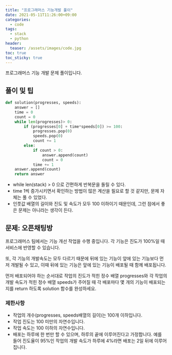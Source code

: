 ```yaml
---
title: "프로그래머스 기능개발 풀이"
date: 2021-05-11T11:26:00+09:00
categories:
  - code
tags:
  - stack
  - python
header:
  teaser: /assets/images/code.jpg
toc: true
toc_sticky: true
---
```

프로그래머스 기능 개발 문제 풀이입니다. 
## 풀이 및 팁
```python
def solution(progresses, speeds):
    answer = []
    time = 0
    count = 0
    while len(progresses)> 0:
        if (progresses[0] + time*speeds[0]) >= 100:
            progresses.pop(0)
            speeds.pop(0)
            count += 1
        else:
            if count > 0:
                answer.append(count)
                count = 0
            time += 1
    answer.append(count)
    return answer
```
* while len(stack) > 0 으로 간편하게 반복문을 돌릴 수 있다. 
* time 1씩 증가시키면서 확인하는 방법이 많은 계산을 필요로 할 것 같지만, 문제 자체는 풀 수 있었다. 
* 인풋값 배열의 길이와 진도 및 속도가 모두 100 이하이기 때문인데, 그런 점에서 좋은 문제는 아니라는 생각이 든다. 



## 문제: 오픈채팅방
프로그래머스 팀에서는 기능 개선 작업을 수행 중입니다. 각 기능은 진도가 100%일 때 서비스에 반영할 수 있습니다.

또, 각 기능의 개발속도는 모두 다르기 때문에 뒤에 있는 기능이 앞에 있는 기능보다 먼저 개발될 수 있고, 이때 뒤에 있는 기능은 앞에 있는 기능이 배포될 때 함께 배포됩니다.

먼저 배포되어야 하는 순서대로 작업의 진도가 적힌 정수 배열 progresses와 각 작업의 개발 속도가 적힌 정수 배열 speeds가 주어질 때 각 배포마다 몇 개의 기능이 배포되는지를 return 하도록 solution 함수를 완성하세요.

### 제한사항
* 작업의 개수(progresses, speeds배열의 길이)는 100개 이하입니다.
* 작업 진도는 100 미만의 자연수입니다.
* 작업 속도는 100 이하의 자연수입니다.
* 배포는 하루에 한 번만 할 수 있으며, 하루의 끝에 이루어진다고 가정합니다. 예를 들어 진도율이 95%인 작업의 개발 속도가 하루에 4%라면 배포는 2일 뒤에 이루어집니다.